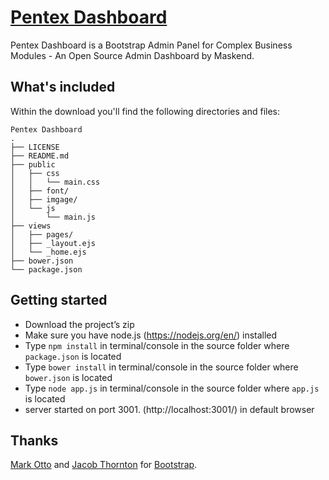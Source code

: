 # [Pentex Dashboard](https://github.com/maskend/pentex)

Pentex Dashboard is a Bootstrap Admin Panel for Complex Business Modules - An Open Source Admin Dashboard by Maskend.

## What's included
Within the download you'll find the following directories and files:
```
Pentex Dashboard
.
├── LICENSE
├── README.md
├── public
│   ├── css
│   │   └── main.css
│   ├── font/
│   ├── imgage/
│   └── js
│       └── main.js
├── views
│   ├── pages/
│   ├── _layout.ejs
│   └── _home.ejs
├── bower.json
└── package.json
```

## Getting started
- Download the project’s zip
- Make sure you have node.js (https://nodejs.org/en/) installed
- Type `npm install` in terminal/console in the source folder where `package.json` is located
- Type `bower install` in terminal/console in the source folder where `bower.json` is located
- Type `node app.js` in terminal/console in the source folder where `app.js` is located
- server started on port 3001. (http://localhost:3001/) in default browser

## Thanks
[Mark Otto](https://github.com/mdo) and [Jacob Thornton](https://github.com/fat) for [Bootstrap](https://github.com/twbs/bootstrap).
